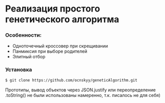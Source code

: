 # Реализация простого генетического алгоритма

### Особенности:
  - Одноточечный кроссовер при скрещивании
  - Панмиксия при выборе родителей
  - Элитный отбор

### Установка
```sh
$ git clone https://github.com/ocnskyy/geneticAlgorithm.git
```
Прототипы, вывод объектов через JSON.justify или переопределение .toString() не были использованы намеренно, т.к. писалось не для себя)